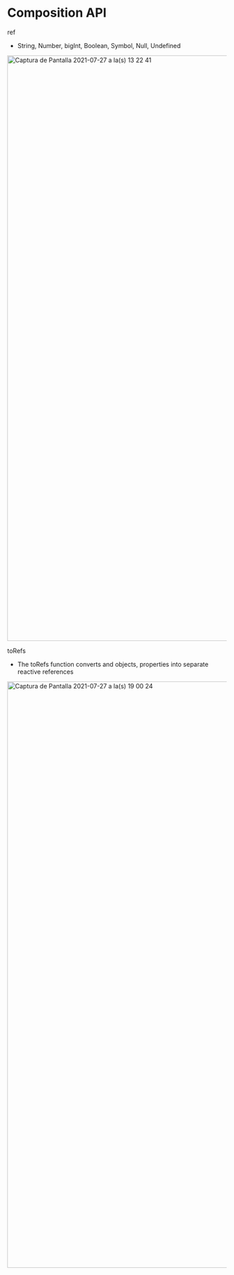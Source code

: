 # Composition API

ref

- String, Number, bigInt, Boolean, Symbol, Null, Undefined

<img width="1343" alt="Captura de Pantalla 2021-07-27 a la(s) 13 22 41" src="https://user-images.githubusercontent.com/59021083/127283330-58ca8f3d-601a-45de-869d-04d3dc0a2b8c.png">

toRefs

- The toRefs function converts and objects, properties into separate reactive references

<img width="1345" alt="Captura de Pantalla 2021-07-27 a la(s) 19 00 24" src="https://user-images.githubusercontent.com/59021083/127283150-ed9ed73a-85bf-4c1b-ac61-06f86f057136.png">

